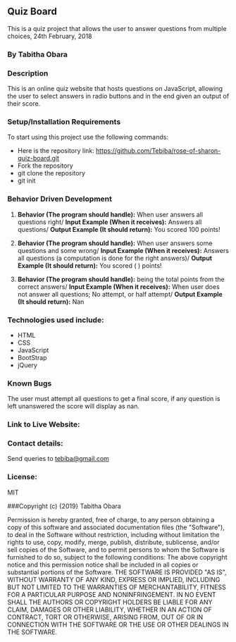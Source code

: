 ## Quiz Board
This is a quiz project that allows the user to answer questions from multiple choices, 24th February, 2018

### By Tabitha Obara

### Description
This is an online quiz website that hosts questions on JavaScript, allowing the user to select answers in radio buttons and in the end given an output of their score.

### Setup/Installation Requirements
To start using this project use the following commands:
* Here is the repository link: https://github.com/Tebiba/rose-of-sharon-quiz-board.git
* Fork the repository
* git clone the repository
* git init

### Behavior Driven Development
1. **Behavior (The program should handle):** When user answers all questions right/
**Input Example (When it receives):** Answers all questions/
**Output Example (It should return):** You scored 100 points!

2. **Behavior (The program should handle):** When user answers some questions and some wrong/
**Input Example (When it receives):** Answers all questions (a computation is done for the right answers)/
**Output Example (It should return):** You scored ( ) points!

3. **Behavior (The program should handle):** being the total points from the correct answers/
**Input Example (When it receives):** When user does not answer all questions; No attempt, or half attempt/
**Output Example (It should return):** Nan

### Technologies used include:
* HTML
* CSS
* JavaScript
* BootStrap
* jQuery

### Known Bugs
The user must attempt all questions to get a final score, if any question is left unanswered the score will display as nan.

### Link to Live Website:

### Contact details:
Send queries to tebiba@gmail.com

### License:
MIT

###Copyright (c) {2019} Tabitha Obara

Permission is hereby granted, free of charge, to any person obtaining a copy of this software and associated documentation files (the "Software"), to deal in the Software without restriction, including without limitation the rights to use, copy, modify, merge, publish, distribute, sublicense, and/or sell copies of the Software, and to permit persons to whom the Software is furnished to do so, subject to the following conditions:
The above copyright notice and this permission notice shall be included in all
copies or substantial portions of the Software.
THE SOFTWARE IS PROVIDED "AS IS", WITHOUT WARRANTY OF ANY KIND, EXPRESS OR IMPLIED, INCLUDING BUT NOT LIMITED TO THE WARRANTIES OF MERCHANTABILITY, FITNESS FOR A PARTICULAR PURPOSE AND NONINFRINGEMENT. IN NO EVENT SHALL THE AUTHORS OR COPYRIGHT HOLDERS BE LIABLE FOR ANY CLAIM, DAMAGES OR OTHER LIABILITY, WHETHER IN AN ACTION OF CONTRACT, TORT OR OTHERWISE, ARISING FROM, OUT OF OR IN CONNECTION WITH THE SOFTWARE OR THE USE OR OTHER DEALINGS IN THE SOFTWARE.
